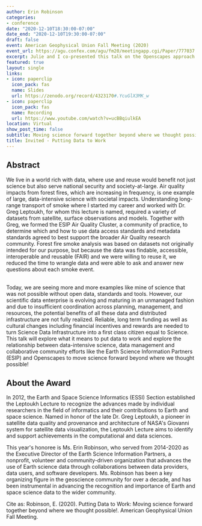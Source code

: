 ```yaml
---
author: Erin Robinson
categories:
- conference
date: "2020-12-10T18:30:00-07:00"
date_end: "2020-12-10T19:30:00-07:00"  
draft: false
event: American Geophysical Union Fall Meeting (2020)
event_url: https://agu.confex.com/agu/fm20/meetingapp.cgi/Paper/777037
excerpt: Julie and I co-presented this talk on the Openscapes approach and how it can further geospatial data interoperability. 
featured: true
layout: single
links:
- icon: paperclip
  icon_pack: fas
  name: Slides
  url: https://zenodo.org/record/4323170#.YcuGlX3MK_w
- icon: paperclip
  icon_pack: fas
  name: Recording
  url: https://www.youtube.com/watch?v=ucBBqiulkEA
location: Virtual 
show_post_time: false
subtitle: Moving science forward together beyond where we thought possible!
title: Invited - Putting Data to Work
---
```


## Abstract 
We live in a world rich with data, where use and reuse would benefit not just science but also serve national security and society-at-large. Air quality impacts from forest fires, which are increasing in frequency, is one example of large, data-intensive science with societal impacts. Understanding long-range transport of smoke where I started my career and worked with Dr. Greg Leptoukh, for whom this lecture is named, required a variety of datasets from satellite, surface observations and models. Together with Greg, we formed the ESIP Air Quality Cluster, a community of practice, to determine which and how to use data access standards and metadata standards agreed to best support the broader Air Quality research community. Forest fire smoke analysis was based on datasets not originally intended for our purpose, but because the data was findable, accessible, interoperable and reusable (FAIR) and we were willing to reuse it, we reduced the time to wrangle data and were able to ask and answer new questions about each smoke event.<br> <br> 

Today, we are seeing more and more examples like mine of science that was not possible without open data, standards and tools. However, our scientific data enterprise is evolving and maturing in an unmanaged fashion and due to insufficient coordination across planning, management, and resources, the potential benefits of all these data and distributed infrastructure are not fully realized. Reliable, long term funding as well as cultural changes including financial incentives and rewards are needed to turn Science Data Infrastructure into a first class citizen equal to Science. This talk will explore what it means to put data to work and explore the relationship between data-intensive science, data management and collaborative community efforts like the Earth Science Information Partners (ESIP) and Openscapes to move science forward beyond where we thought possible!

## About the Award
In 2012, the Earth and Space Science Informatics (ESSI) Section established the Leptoukh Lecture to recognize the advances made by individual researchers in the field of informatics and their contributions to Earth and space science. Named in honor of the late Dr. Greg Leptoukh, a pioneer in satellite data quality and provenance and architecture of NASA's Giovanni system for satellite data visualization, the Leptoukh Lecture aims to identify and support achievements in the computational and data sciences.

This year's honoree is Ms. Erin Robinson, who served from 2014-2020 as the Executive Director of the Earth Science Information Partners, a nonprofit, volunteer and community-driven organization that advances the use of Earth science data through collaborations between data providers, data users, and software developers. Ms. Robinson has been a key organizing figure in the geoscience community for over a decade, and has been instrumental in advancing the recognition and importance of Earth and space science data to the wider community.

Cite as: Robinson, E. (2020). Putting Data to Work: Moving science forward together beyond where we thought possible!. American Geophysical Union Fall Meeting.

